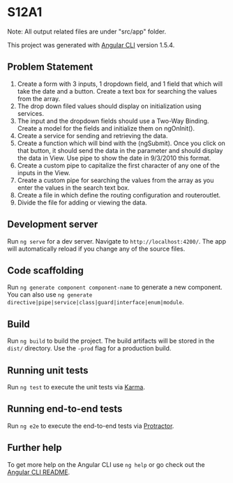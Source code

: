 # S12A1

Note: All output related files are under "src/app" folder.

This project was generated with [Angular CLI](https://github.com/angular/angular-cli) version 1.5.4.

## Problem Statement
1. Create a form with 3 inputs, 1 dropdown field, and 1 field that which will take the
date and a button. Create a text box for searching the values from the array.
2. The drop down filed values should display on initialization using services.
3. The input and the dropdown fields should use a Two-Way Binding. Create a model
for the fields and initialize them on ngOnInit().
4. Create a service for sending and retrieving the data.
5. Create a function which will bind with the (ngSubmit). Once you click on that
button, it should send the data in the parameter and should display the data in
View. Use pipe to show the date in 9/3/2010 this format.
6. Create a custom pipe to capitalize the first character of any one of the inputs in the
View.
7. Create a custom pipe for searching the values from the array as you enter the values
in the search text box.
8. Create a file in which define the routing configuration and routeroutlet.
9. Divide the file for adding or viewing the data.

## Development server

Run `ng serve` for a dev server. Navigate to `http://localhost:4200/`. The app will automatically reload if you change any of the source files.

## Code scaffolding

Run `ng generate component component-name` to generate a new component. You can also use `ng generate directive|pipe|service|class|guard|interface|enum|module`.

## Build

Run `ng build` to build the project. The build artifacts will be stored in the `dist/` directory. Use the `-prod` flag for a production build.

## Running unit tests

Run `ng test` to execute the unit tests via [Karma](https://karma-runner.github.io).

## Running end-to-end tests

Run `ng e2e` to execute the end-to-end tests via [Protractor](http://www.protractortest.org/).

## Further help

To get more help on the Angular CLI use `ng help` or go check out the [Angular CLI README](https://github.com/angular/angular-cli/blob/master/README.md).

